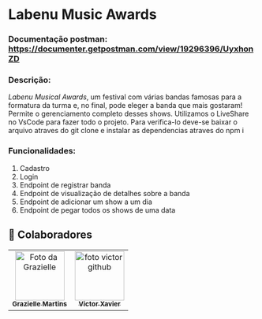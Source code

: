 # Labenu Music Awards

### Documentação postman: https://documenter.getpostman.com/view/19296396/UyxhonZD

### Descrição:

*Labenu Musical Awards*, um festival  com várias bandas famosas para a formatura da turma e, no final,  pode eleger a banda que mais gostaram! Permite o gerenciamento completo desses shows.
Utilizamos o LiveShare no VsCode para fazer todo o projeto.
Para verifica-lo deve-se baixar o arquivo atraves do git clone e instalar as dependencias atraves do npm i 

### Funcionalidades:

1. Cadastro 
2. Login
3. Endpoint de registrar banda
4. Endpoint de visualização de detalhes sobre a banda
5. Endpoint de adicionar um show a um dia
6. Endpoint de pegar todos os shows de uma data

## 🤝 Colaboradores

<table>
  <tr>
    <td align="center">
      <a href="https://github.com/graziellemcm">
        <img src="https://avatars.githubusercontent.com/u/62907120?v=4" width="100px;" alt="Foto da Grazielle"/><br>
        <sub>
          <b>Grazielle Martins</b>
        </sub>
      </a>
    </td>
    <td align="center">
      <a href="https://github.com/Vsux17">
        <img src="https://avatars.githubusercontent.com/u/94612208?v=4" width="100px;" alt="foto victor github"/><br>
        <sub>
          <b>Victor Xavier</b>
        </sub>
      </a>
    </td>
  </tr>
</table>
